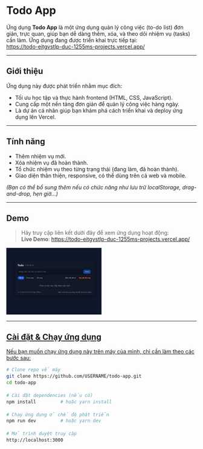 # Todo App

Ứng dụng **Todo App** là một ứng dụng quản lý công việc (to-do list) đơn giản, trực quan, giúp bạn dễ dàng thêm, xóa, và theo dõi nhiệm vụ (tasks) cần làm. Ứng dụng đang được triển khai trực tiếp tại:  
https://todo-eitgvstlp-duc-1255ms-projects.vercel.app/

---

##  Giới thiệu

Ứng dụng này được phát triển nhằm mục đích:
- Tối ưu học tập và thực hành frontend (HTML, CSS, JavaScript).
- Cung cấp một nền tảng đơn giản để quản lý công việc hàng ngày.
- Là dự án cá nhân giúp bạn khám phá cách triển khai và deploy ứng dụng lên Vercel.

---

##  Tính năng

- Thêm nhiệm vụ mới.
- Xóa nhiệm vụ đã hoàn thành.
- Tổ chức nhiệm vụ theo từng trạng thái (đang làm, đã hoàn thành).
- Giao diện thân thiện, responsive, có thể dùng trên cả web và mobile.

*(Bạn có thể bổ sung thêm nếu có chức năng như lưu trữ localStorage, drag-and-drop, hẹn giờ…)*
  
---

##  Demo

> Hãy truy cập liên kết dưới đây để xem ứng dụng hoạt động:  
> **Live Demo**: https://todo-eitgvstlp-duc-1255ms-projects.vercel.app/
<p align="left">
  <a href="https://todo-eitgvstlp-duc-1255ms-projects.vercel.app/">
    <img src="images/demo.png"width="50%"alt="demo" />


---

##  Cài đặt & Chạy ứng dụng

Nếu bạn muốn chạy ứng dụng này trên máy của mình, chỉ cần làm theo các bước sau:

```bash
# Clone repo về máy
git clone https://github.com/USERNAME/todo-app.git
cd todo-app

# Cài đặt dependencies (nếu có)
npm install         # hoặc yarn install

# Chạy ứng dụng ở chế độ phát triển
npm run dev         # hoặc yarn dev

# Mở trình duyệt truy cập
http://localhost:3000
